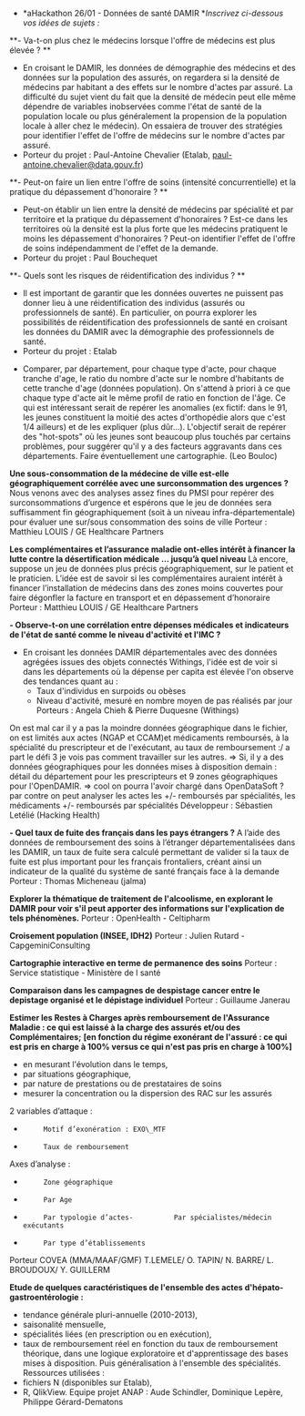 
   * *aHackathon 26/01 - Données de santé DAMIR **Inscrivez ci-dessous vos idées de sujets :*


**- Va-t-on plus chez le médecins lorsque l'offre de médecins est plus  élevée ? **
  - En croisant le DAMIR, les données de démographie des médecins et  des données sur la population des assurés, on regardera si la densité de  médecins par habitant a des effets sur le nombre d'actes par assuré.
   La  difficulté du sujet vient du fait que la densité de médecin peut elle  même dépendre de variables inobservées comme l'état de santé de la  population locale ou plus généralement la propension de la population  locale à aller chez le médecin). 
   On essaiera de trouver des stratégies  pour identifier l'effet de l'offre de médecins sur le nombre d'actes par  assuré. 
  - Porteur du projet : Paul-Antoine Chevalier (Etalab,  paul-antoine.chevalier@data.gouv.fr) 

**- Peut-on faire un lien entre l'offre de soins (intensité concurrentielle) et la pratique du dépassement d'honoraire ?   **
  - Peut-on établir un lien entre la densité de médecins par spécialité  et par territoire et la pratique du dépassement d'honoraires ? Est-ce  dans les territoires où la densité est la plus forte que les médecins  pratiquent le moins les dépassement d'honoraires ?
   Peut-on identifier  l'effet de l'offre de soins indépendamment de l'effet de la demande. 
  - Porteur du projet : Paul Bouchequet

**- Quels sont les risques de réidentification des individus ? **
  - Il est important de garantir que les données ouvertes ne puissent  pas donner lieu à une réidentification des individus (assurés ou  professionnels de santé). 
  En particulier, on pourra explorer les  possibilités de réidentification des professionnels de santé en croisant  les données du DAMIR avec la démographie des professionnels de santé. 
  - Porteur du projet : Etalab

* Comparer, par département, pour chaque type d'acte, pour chaque tranche d'age, le ratio du nombre d'acte sur le nombre d'habitants de cette tranche d'age (données population). On s'attend à priori à ce que chaque type d'acte ait le même profil de ratio en fonction de l'âge. Ce qui est intéressant serait de repérer les anomalies (ex fictif: dans le 91, les jeunes constituent la moitié des actes d'orthopédie alors que c'est 1/4 ailleurs) et de les expliquer (plus dûr...). L'objectif serait de repérer des "hot-spots" où les jeunes sont beaucoup plus touchés par certains problèmes, pour suggérer qu'il y a des facteurs aggravants dans ces départements. Faire éventuellement une cartographie. (Leo Bouloc)

**Une sous-consommation de la médecine de ville est-elle géographiquement corrélée avec une surconsommation des urgences ?**
Nous venons avec des analyses assez fines du PMSI pour repérer des surconsommations d’urgence et espérons que le jeu de données sera suffisamment fin géographiquement (soit à un niveau infra-départementale) pour évaluer une sur/sous consommation des soins de ville 
Porteur : Matthieu LOUIS / GE Healthcare Partners

**Les complémentaires et l’assurance maladie ont-elles intérêt à financer la lutte contre la désertification médicale … jusqu’à quel niveau**
Là encore, suppose un jeu de données plus précis géographiquement, sur le patient et le praticien.
L’idée est de savoir si les complémentaires auraient intérêt à financer l’installation de médecins dans des zones moins couvertes pour faire dégonfler la facture en transport et en dépassement d’honoraire
Porteur : Matthieu LOUIS / GE Healthcare Partners

**- Observe-t-on une corrélation entre dépenses médicales et indicateurs de l'état de santé comme le niveau d'activité et l'IMC ?**
  - En croisant les données DAMIR départementales avec des données agrégées issues des objets connectés Withings, l'idée est de voir si dans les départements où la dépense per capita est élevée l'on observe des tendances quant au :
      - Taux d'individus en surpoids ou obèses
      - Niveau d'activité, mesuré en nombre moyen de pas réalisés par jour
Porteurs : Angela Chieh \& Pierre Duquesne (Withings)

On est mal car il y a pas la moindre données géographique dans le fichier, on est limités aux actes (NGAP et CCAM)et médicaments remboursés, à la spécialité du prescripteur et de l'exécutant, au taux de remboursement :/
a part le défi 3 je vois pas comment travailler sur les autres. => Si, il y a des données géographiques pour les données mises à disposition demain : détail du département pour les prescripteurs et 9 zones géographiques pour l'OpenDAMIR.  => cool on pourra l'avoir chargé dans OpenDataSoft ?
par contre on peut analyser les actes les +/- remboursés par spécialités, les médicaments +/- remboursés par spécialités
Développeur : Sébastien Letélié (Hacking Health)

**- Quel taux de fuite des français dans les pays étrangers ?**
A l’aide des données de remboursement des soins à l’étranger départementalisées dans les DAMIR, un taux de fuite sera calculé permettant de valider si la taux de fuite est plus important pour les français frontaliers, créant ainsi un indicateur de la qualité du système de santé français face à la demande
Porteur : Thomas Micheneau (jalma)

**Explorer la thématique de traitement de l'alcoolisme, en explorant le DAMIR pour voir s'il peut apporter des informations sur l'explication de tels phénomènes.**
Porteur : OpenHealth - Celtipharm

**Croisement population (INSEE, IDH2)**
Porteur : Julien Rutard - CapgeminiConsulting

**Cartographie interactive en terme de permanence des soins**
Porteur : Service statistique - Ministère de l santé


**Comparaison dans les campagnes de despistage cancer entre le depistage organisé et le dépistage individuel**
Porteur : Guillaume Janerau


**Estimer les Restes à Charges après remboursement de l'Assurance Maladie : ce qui est laissé à la charge des assurés et/ou des Complémentaires;** 
**[en fonction du régime exonérant de l'assuré : ce qui est pris en charge à 100% versus ce qui n'est pas pris en charge à 100%]** 

- en mesurant l'évolution dans le temps, 
- par situations géographique, 
- par nature de prestations ou de prestataires de soins 
- mesurer la concentration ou la dispersion des RAC sur les assurés

2 variables d’attaque :
-          Motif d’exonération : EXO\_MTF
-          Taux de remboursement 
 
Axes d’analyse :
-          Zone géographique
-          Par Age
-          Par typologie d’actes-          Par spécialistes/médecin exécutants
-          Par type d’établissements

Porteur COVEA (MMA/MAAF/GMF) T.LEMELE/ O. TAPIN/ N. BARRE/ L. BROUDOUX/ Y. GUILLERM

**Etude de quelques caractéristiques de l'ensemble des actes d'hépato-gastroentérologie :**
- tendance générale pluri-annuelle (2010-2013),
- saisonalité mensuelle,
- spécialités liées (en prescription ou en exécution),
- taux de remboursement réel en fonction du taux de remboursement théorique,
dans une logique exploratoire et d'apprentissage des bases mises à disposition.
Puis généralisation à l'ensemble des spécialités.
Ressources utilisées :
- fichiers N (disponibles sur Etalab),
- R, QlikView.
Equipe projet ANAP : Aude Schindler, Dominique Lepère, Philippe Gérard-Dematons

